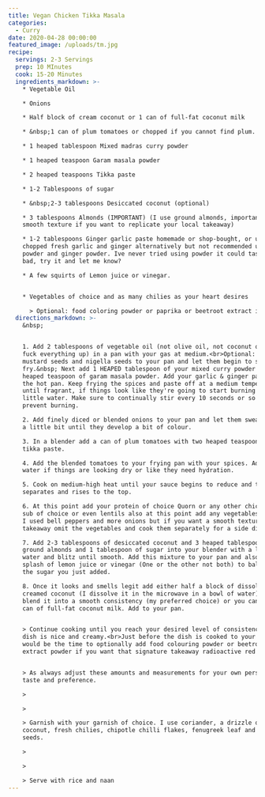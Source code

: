 ```yaml
---
title: Vegan Chicken Tikka Masala
categories:
  - Curry
date: 2020-04-28 00:00:00
featured_image: /uploads/tm.jpg
recipe:
  servings: 2-3 Servings
  prep: 10 MInutes
  cook: 15-20 Minutes
  ingredients_markdown: >-
    * Vegetable Oil

    * Onions

    * Half block of cream coconut or 1 can of full-fat coconut milk

    * &nbsp;1 can of plum tomatoes or chopped if you cannot find plum.

    * 1 heaped tablespoon Mixed madras curry powder

    * 1 heaped teaspoon Garam masala powder

    * 2 heaped teaspoons Tikka paste

    * 1-2 Tablespoons of sugar

    * &nbsp;2-3 tablespoons Desiccated coconut (optional)

    * 3 tablespoons Almonds (IMPORTANT) (I use ground almonds, important for a
    smooth texture if you want to replicate your local takeaway)

    * 1-2 tablespoons Ginger garlic paste homemade or shop-bought, or use
    chopped fresh garlic and ginger alternatively but not recommended use garlic
    powder and ginger powder. Ive never tried using powder it could taste really
    bad, try it and let me know?

    * A few squirts of Lemon juice or vinegar.


    * Vegetables of choice and as many chilies as your heart desires

      > Optional: food coloring powder or paprika or beetroot extract if you’re not about that food coloring life.
  directions_markdown: >-
    &nbsp;


    1. Add 2 tablespoons of vegetable oil (not olive oil, not coconut oil it’ll
    fuck everything up) in a pan with your gas at medium.<br>Optional: Add
    mustard seeds and nigella seeds to your pan and let them begin to slowly
    fry.&nbsp; Next add 1 HEAPED tablespoon of your mixed curry powder and 1
    heaped teaspoon of garam masala powder. Add your garlic & ginger paste to
    the hot pan. Keep frying the spices and paste off at a medium temperature
    until fragrant, if things look like they're going to start burning add a
    little water. Make sure to continually stir every 10 seconds or so to also
    prevent burning.

    2. Add finely diced or blended onions to your pan and let them sweat off for
    a little bit until they develop a bit of colour.

    3. In a blender add a can of plum tomatoes with two heaped teaspoons of
    tikka paste.

    4. Add the blended tomatoes to your frying pan with your spices. Add some
    water if things are looking dry or like they need hydration.

    5. Cook on medium-high heat until your sauce begins to reduce and the oil
    separates and rises to the top.

    6. At this point add your protein of choice Quorn or any other chicken meat
    sub of choice or even lentils also at this point add any vegetables you want
    I used bell peppers and more onions but if you want a smooth texture like a
    takeaway omit the vegetables and cook them separately for a side dish.

    7. Add 2-3 tablespoons of desiccated coconut and 3 heaped tablespoons of
    ground almonds and 1 tablespoon of sugar into your blender with a little
    water and blitz until smooth. Add this mixture to your pan and also add a
    splash of lemon juice or vinegar (One or the other not both) to balance off
    the sugar you just added.

    8. Once it looks and smells legit add either half a block of dissolved
    creamed coconut (I dissolve it in the microwave in a bowl of water) and then
    blend it into a smooth consistency (my preferred choice) or you can use a
    can of full-fat coconut milk. Add to your pan.


    > Continue cooking until you reach your desired level of consistency and the
    dish is nice and creamy.<br>Just before the dish is cooked to your liking
    would be the time to optionally add food colouring powder or beetroot
    extract powder if you want that signature takeaway radioactive red colour.


    > As always adjust these amounts and measurements for your own personal
    taste and preference.

    >

    >

    > Garnish with your garnish of choice. I use coriander, a drizzle of
    coconut, fresh chilies, chipotle chilli flakes, fenugreek leaf and nigella
    seeds.

    >

    >

    > Serve with rice and naan
---
```


